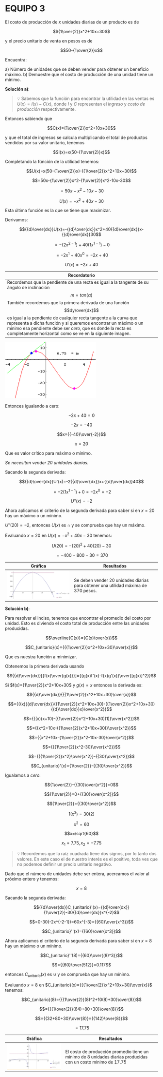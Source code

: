 # EQUIPO 3

El costo de producción de $x$ unidades diarias de un producto es de

$${1\over{2}}x^2+10x+30$$

y el precio unitario de venta en pesos es de

$$50-{1\over{2}}x$$

Encuentra:

a) Número de unidades que se deben vender para obtener un beneficio máximo.
b) Demuestre que el costo de producción de una unidad tiene un mínimo.

**Solución a)**:

> :bulb: Sabemos que la función para encontrar la utilidad en las ventas es $U(x)=I(x)-C(x)$, donde $I$ y $C$ representan el *ingreso* y *costo de producción* respectivamente.

Entonces sabiendo que

$$C(x)={1\over{2}}x^2+10x+30$$

y que el total de ingresos se calcula multiplicando el total de productos vendidos por su valor unitario, tenemos

$$I(x)=x(50-{1\over{2}}x)$$

Completando la fúnción de la utilidad tenemos:

$$U(x)=x(50-{1\over{2}}x)-({1\over{2}}x^2+10x+30)$$

$$=50x-{1\over{2}}x^2-{1\over{2}}x^2-10x-30$$

$$=50x-x^2-10x-30$$

$$U(x)=-x^2+40x-30$$

Esta última función es la que se tiene que maximizar.

Derivamos:

$${{d}\over{dx}}U(x)=-{{d}\over{dx}}x^2+40{{d}\over{dx}}x-{{d}\over{dx}}30$$

$$=-(2x^{2-1})+40(1x^{1-1})-0$$

$$=-2x^1+40x^0=-2x+40$$

$$U'(x)=-2x+40$$

|Recordatorio|
|-|
|Recordemos que la pendiente de una recta es igual a la tangente de su ángulo de inclinación $$m = tan({\alpha})$$También recordemos que la primera derivada de una función $$dy\over{dx}$$ es igual a la pendiente de cualquier recta tangente a la curva que representa a dicha función y si queremos encontrar un máximo o un mínimo esa pendiente debe ser *cero*, que es donde la recta es completamente horizontal como se ve en la siguiente imagen.|

![r](img/R.gif)

Entonces igualando a cero:

$$-2x+40=0$$

$$-2x=-40$$

$$x={{-40}\over{-2}}$$

$$x=20$$

Que es valor crítico para máximo o mínimo.

*Se necesitan vender 20 unidades diarias.*

Sacando la segunda derivada:

$${{d}\over{dx}}U'(x)=-2{{d}\over{dx}}x+{{d}\over{dx}}40$$

$$=-2(1x^{1-1})+0=-2x^0=-2$$

$$U''(x)=-2$$

Ahora aplicamos el criterio de la segunda derivada para saber si en $x = 20$ hay un máximo o un mínimo.

$U''(20)=-2$, entonces $U(x)$ es $∩$ y se comprueba que hay un máximo.

Evaluando $x=20$ en $U(x)=-x^2+40x-30$ tenemos:

$$U(20)=-(20)^2+40(20)-30$$

$$=-400+800-30=370$$

|Gráfica|Resultados|
|-|-|
|![parab_3](img/parab_3.png)|Se deben vender 20 unidades diarias para obtener una utilidad máxima de 370 pesos.|

**Solución b)**:

Para resolver el inciso, tenemos que encontrar el promedio del costo por unidad. Esto es diviendo el costo total de producción entre las unidades producidas.

$$\overline{C(x)}={C(x)\over{x}}$$

$$C_{unitario}(x)={{{1\over{2}}x^2+10x+30}\over{x}}$$

Que es nuestra función a minimizar.

Obtenemos la primera derivada usando

$${{d}\over{dx}}[{f(x)\over{g(x)}}]={{g(x)f'(x)-f(x)g'(x)}\over{[g(x)]^2}}$$

Si $f(x)={1\over{2}}x^2+10x+30$ y $g(x)=x$ entonces la derivada es:

$${{d}\over{dx}}{{{1\over{2}}x^2+10x+30}\over{x}}$$

$$={{(x){{d}\over{dx}}({1\over{2}}x^2+10x+30)-({1\over{2}}x^2+10x+30){{d}\over{dx}}x}\over{x^2}}$$

$$={{(x)(x+10)-({1\over{2}}x^2+10x+30)(1)}\over{x^2}}$$

$$={{x^2+10x-({1\over{2}}x^2+10x+30)}\over{x^2}}$$

$$={{x^2+10x-{1\over{2}}x^2-10x-30}\over{x^2}}$$

$$={{{1\over{2}}x^2-30}\over{x^2}}$$

$$={{{1\over{2}}x^2}\over{x^2}}-{{30}\over{x^2}}$$

$$C_{unitario}'(x)={1\over{2}}-{{30}\over{x^2}}$$

Igualamos a *cero*:

$${1\over{2}}-{{30}\over{x^2}}=0$$

$${1\over{2}}=0+{{30}\over{x^2}}$$

$${1\over{2}}={{30}\over{x^2}}$$

$$1(x^2)=30(2)$$

$$x^2=60$$

$$x=\sqrt{60}$$

$$x_{1}=7.75, x_{2}=-7.75$$

> :bulb: Recordemos que la raíz cuadrada tiene dos signos, por lo tanto dos valores. En este caso el de nuestro interés es el positivo, toda ves que no podemos definir un precio unitario negativo.

Dado que el número de unidades debe ser entera, acercamos el valor al próximo entero y tenemos:

$$x=8$$

Sacando la segunda derivada:

$${{d}\over{dx}}C_{unitario}'(x)={{d}\over{dx}}{1\over{2}}-30{{d}\over{dx}}x^{-2}$$

$$=0-30(-2x^{-2-1})=60x^{-3}={{60}\over{x^3}}$$

$$C_{unitario}''(x)={{60}\over{x^3}}$$

Ahora aplicamos el criterio de la segunda derivada para saber si en $x = 8$ hay un máximo o un mínimo.

$$C_{unitario}''(8)={{60}\over{(8)^3}}$$

$$={{60}\over{512}}=0.117$$

entonces $C_{unitario}(x)$ es $\cup$ y se comprueba que hay un mínimo.

Evaluando $x=8$ en $C_{unitario}(x)={{{1\over{2}}x^2+10x+30}\over{x}}$ tenemos:

$$C_{unitario}(8)={{{1\over{2}}(8)^2+10(8)+30}\over{8}}$$

$$={{{1\over{2}}(64)+80+30}\over{8}}$$

$$={{32+80+30}\over{8}}={{142}\over{8}}$$

$$=17.75$$

|Gráfica|Resultados|
|-|-|
|![parab_4](img/parab_4.png)|El costo de producción promedio tiene un mínimo de 8 unidades diarias producidas con un costo mínimo de 17.75|
